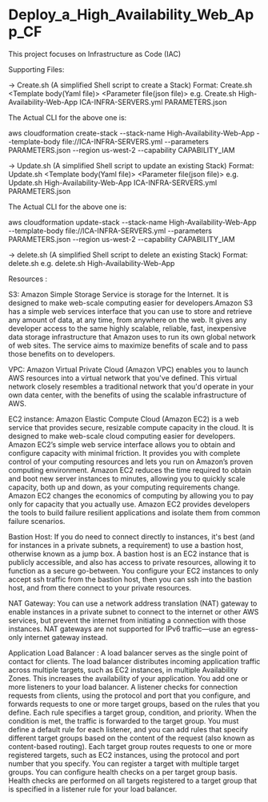 # Deploy_a_High_Availability_Web_App_CF

This project focuses on Infrastructure as Code (IAC)

Supporting Files:

-> Create.sh (A simplified Shell script to create a Stack)
 Format: Create.sh <Stack Name> <Template body(Yaml file)> <Parameter file(json file)>
  e.g. Create.sh High-Availability-Web-App ICA-INFRA-SERVERS.yml PARAMETERS.json 
 
The Actual CLI for the above one is:

aws cloudformation create-stack --stack-name High-Availability-Web-App --template-body file://ICA-INFRA-SERVERS.yml --parameters PARAMETERS.json --region us-west-2 --capability CAPABILITY_IAM

-> Update.sh (A simplified Shell script to update an existing Stack)
 Format: Update.sh <Stack Name> <Template body(Yaml file)> <Parameter file(json file)>
  e.g. Update.sh High-Availability-Web-App ICA-INFRA-SERVERS.yml PARAMETERS.json 


The Actual CLI for the above one is:

aws cloudformation update-stack --stack-name High-Availability-Web-App --template-body file://ICA-INFRA-SERVERS.yml --parameters PARAMETERS.json --region us-west-2 --capability CAPABILITY_IAM


-> delete.sh (A simplified Shell script to delete an existing Stack)
 Format: delete.sh <Stack Name> 
  e.g. delete.sh High-Availability-Web-App 
  
Resources :

S3: Amazon Simple Storage Service is storage for the Internet. It is designed to make web-scale computing easier for developers.Amazon S3 has a simple web services interface that you can use to store and retrieve any amount of data, at any time, from anywhere on the web. It gives any developer access to the same highly scalable, reliable, fast, inexpensive data storage infrastructure that Amazon uses to run its own global network of web sites. The service aims to maximize benefits of scale and to pass those benefits on to developers.

VPC: Amazon Virtual Private Cloud (Amazon VPC) enables you to launch AWS resources into a virtual network that you've defined. This virtual network closely resembles a traditional network that you'd operate in your own data center, with the benefits of using the scalable infrastructure of AWS.

EC2 instance: Amazon Elastic Compute Cloud (Amazon EC2) is a web service that provides secure, resizable compute capacity in the cloud. It is designed to make web-scale cloud computing easier for developers. Amazon EC2’s simple web service interface allows you to obtain and configure capacity with minimal friction. It provides you with complete control of your computing resources and lets you run on Amazon’s proven computing environment. Amazon EC2 reduces the time required to obtain and boot new server instances to minutes, allowing you to quickly scale capacity, both up and down, as your computing requirements change. Amazon EC2 changes the economics of computing by allowing you to pay only for capacity that you actually use. Amazon EC2 provides developers the tools to build failure resilient applications and isolate them from common failure scenarios.

Bastion Host: If you do need to connect directly to instances, it's best (and for instances in a private subnets, a requirement) to use a bastion host, otherwise known as a jump box. A bastion host is an EC2 instance that is publicly accessible, and also has access to private resources, allowing it to function as a secure go-between. You configure your EC2 instances to only accept ssh traffic from the bastion host, then you can ssh into the bastion host, and from there connect to your private resources.

NAT Gateway: You can use a network address translation (NAT) gateway to enable instances in a private subnet to connect to the internet or other AWS services, but prevent the internet from initiating a connection with those instances. NAT gateways are not supported for IPv6 traffic—use an egress-only internet gateway instead.

Application Load Balancer : A load balancer serves as the single point of contact for clients. The load balancer distributes incoming application traffic across multiple targets, such as EC2 instances, in multiple Availability Zones. This increases the availability of your application. You add one or more listeners to your load balancer. A listener checks for connection requests from clients, using the protocol and port that you configure, and forwards requests to one or more target groups, based on the rules that you define. Each rule specifies a target group, condition, and priority. When the condition is met, the traffic is forwarded to the target group. You must define a default rule for each listener, and you can add rules that specify different target groups based on the content of the request (also known as content-based routing). Each target group routes requests to one or more registered targets, such as EC2 instances, using the protocol and port number that you specify. You can register a target with multiple target groups. You can configure health checks on a per target group basis. Health checks are performed on all targets registered to a target group that is specified in a listener rule for your load balancer.






